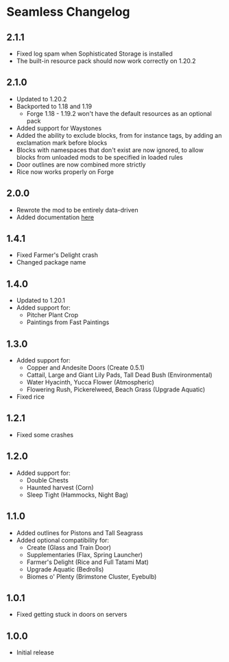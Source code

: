 # Seamless Changelog

## 2.1.1
- Fixed log spam when Sophisticated Storage is installed
- The built-in resource pack should now work correctly on 1.20.2

## 2.1.0
- Updated to 1.20.2
- Backported to 1.18 and 1.19
  - Forge 1.18 - 1.19.2 won't have the default resources as an optional pack
- Added support for Waystones
- Added the ability to exclude blocks, from for instance tags, by adding an exclamation mark before blocks
- Blocks with namespaces that don't exist are now ignored, to allow blocks from unloaded mods to be specified in loaded rules
- Door outlines are now combined more strictly
- Rice now works properly on Forge

## 2.0.0
- Rewrote the mod to be entirely data-driven
- Added documentation [here](https://docs.teamdiopside.nl/seamless/)

## 1.4.1
- Fixed Farmer's Delight crash
- Changed package name

## 1.4.0
- Updated to 1.20.1
- Added support for:
  - Pitcher Plant Crop
  - Paintings from Fast Paintings

## 1.3.0
- Added support for:
  - Copper and Andesite Doors (Create 0.5.1)
  - Cattail, Large and Giant Lily Pads, Tall Dead Bush (Environmental)
  - Water Hyacinth, Yucca Flower (Atmospheric)
  - Flowering Rush, Pickerelweed, Beach Grass (Upgrade Aquatic)
- Fixed rice

## 1.2.1
- Fixed some crashes

## 1.2.0
- Added support for:
  - Double Chests
  - Haunted harvest (Corn)
  - Sleep Tight (Hammocks, Night Bag)

## 1.1.0
- Added outlines for Pistons and Tall Seagrass
- Added optional compatibility for:
  - Create (Glass and Train Door)
  - Supplementaries (Flax, Spring Launcher)
  - Farmer's Delight (Rice and Full Tatami Mat)
  - Upgrade Aquatic (Bedrolls)
  - Biomes o' Plenty (Brimstone Cluster, Eyebulb)

## 1.0.1
- Fixed getting stuck in doors on servers

## 1.0.0
- Initial release